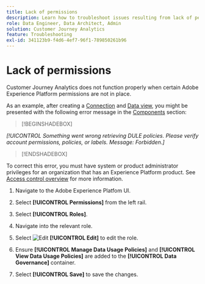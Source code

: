 ```yaml
---
title: Lack of permissions
description: Learn how to troubleshoot issues resulting from lack of permissions
role: Data Engineer, Data Architect, Admin
solution: Customer Journey Analytics
feature: Troubleshooting
exl-id: 341123b9-f4d6-4ef7-96f1-789850261b96
---
```

# Lack of permissions

Customer Journey Analytics does not function properly when certain Adobe Experience Platform permissions are not in place.

As an example, after creating a [Connection](../connections/overview.md) and [Data view](../data-views/data-views.md), you might be presented with the following error message in the [Components](/help/data-views/create-dataview.md#components) section: 


>[!BEGINSHADEBOX]

*[!UICONTROL Something went wrong retrieving DULE policies. Please verify account permissions, policies, or labels. Message: Forbidden.]*

>[!ENDSHADEBOX]


To correct this error, you must have system or product administrator privileges for an organization that has an Experience Platform product. See [Access control overview](https://experienceleague.adobe.com/docs/experience-platform/access-control/home.html?lang=en#platform-permissions) for more information.

1. Navigate to the Adobe Experience Platfom UI.

1. Select **[!UICONTROL Permissions]** from the left rail.

1. Select **[!UICONTROL Roles]**.

1. Navigate into the relevant role.

1. Select ![Edit](https://spectrum.adobe.com/static/icons/workflow_18/Smock_Edit_18_N.svg) **[!UICONTROL Edit]** to edit the role.

1. Ensure **[!UICONTROL Manage Data Usage Policies]** and **[!UICONTROL View Data Usage Policies]** are added to the **[!UICONTROL Data Governance]** container.

1. Select **[!UICONTROL Save]** to save the changes.
